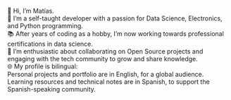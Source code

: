 👋 Hi, I’m Matías.  
👀 I’m a self-taught developer with a passion for Data Science, Electronics, and Python programming.  
📚 After years of coding as a hobby, I’m now working towards professional certifications in data science.  
💞️ I’m enthusiastic about collaborating on Open Source projects and engaging with the tech community to grow and share knowledge.  
🌐 My profile is bilingual:  
Personal projects and portfolio are in English, for a global audience.  
Learning resources and technical notes are in Spanish, to support the Spanish-speaking community.  

<!--
**matzalazar/matzalazar** is a ✨ _special_ ✨ repository because its `README.md` (this file) appears on your GitHub profile.

Here are some ideas to get you started:

- 🔭 I’m currently working on ...
- 🌱 I’m currently learning ...
- 👯 I’m looking to collaborate on ...
- 🤔 I’m looking for help with ...
- 💬 Ask me about ...
- 📫 How to reach me: ...
- 😄 Pronouns: ...
- ⚡ Fun fact: ...
-->
